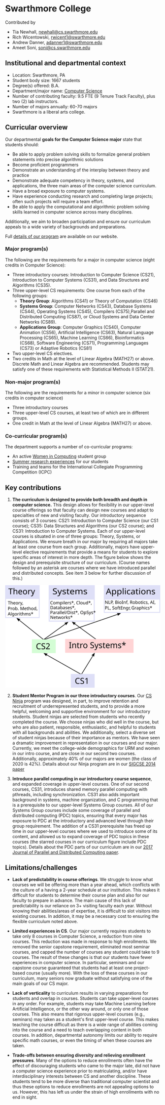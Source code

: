 # Swarthmore College
Contributed by
- Tia Newhall, newhall@cs.swarthmore.edu
- Rich Wicentowski, rwicent1@swarthmore.edu
- Andrew Danner, adanner1@swarthmore.edu
- Ameet Soni, soni@cs.swarthmore.edu


## Institutional and departmental context
- Location: Swarthmore, PA
- Student body size: 1667 students
- Degree(s) offered: B.A.
- Department/major name: [Computer Science](https://cs.swarthmore.edu)
- Number of contributing faculty: 9.5 FTE (9 Tenure Track Faculty), plus two (2) lab instructors.
- Number of majors annually: 60-70 majors
- Swarthmore is a liberal arts college.

## Curricular overview

Our departmental **goals for the Computer Science major** state that students should:

* Be able to apply problem solving skills to formalize general problem statements into precise algorithmic solutions
* Become proficient programmers
* Demonstrate an understanding of the interplay between theory and practice
* Demonstrate adequate competency in theory, systems, and applications, the three main areas of the computer science curriculum.
* Have a broad exposure to computer systems.
* Have experience conducting research and completing large projects; often such projects will require a team effort.
* Be able to apply the computational and algorithmic problem solving skills learned in computer science across many disciplines.

Additionally, we aim to broaden participation and ensure our curriculum appeals to a wide variety of backgrounds and preparations.

Full [details of our program](https://www.swarthmore.edu/computer-science/honors-majors-and-minors) are
available on our website.

### Major program(s)

The following are the requirements for a major in computer science (eight credits in Computer Science):

* Three introductory courses: Introduction to Computer Science (CS21), Introduction to Computer Systems (CS31), and Data Structures and Algorithms (CS35).
* Three upper-level CS requirements: One course from each of the following groups:
  - **Theory Group**: Algorithms (CS41) or Theory of Computation (CS46)
  - **Systems Group**: Computer Networks (CS43), Database Systems (CS44), Operating Systems (CS45), Compilers (CS75),Parallel and Distributed Computing (CS87), or Cloud Systems and Data Center Networks (CS89).
  - **Applications Group**: Computer Graphics (CS40), Computer Animation (CS56), Artificial Intelligence (CS63),  Natural Language Processing (CS65),  Machine Learning (CS66),  Bioinformatics (CS68), Software Engineering (CS71), Programming Languages (CS73) or Adaptive Robotics (CS81)
* Two upper-level CS electives.  
* Two credits in Math at the level of Linear Algebra (MATH27) or above. Discrete Math and Linear Algebra are recommended. Students may satisfy one of these requirements with Statistical Methods II (STAT21).

### Non-major program(s)

The following are the requirements for a minor in computer science (six credits in computer science)

* Three introductory courses
* Three upper-level CS courses, at least two of which are in different groups.
* One credit in Math at the level of Linear Algebra (MATH27) or above.

### Co-curricular program(s)

The department supports a number of co-curricular programs:

* An active [Women in Computing](https://www.cs.swarthmore.edu/wics/) student group
* [Summer research experiences](https://www.swarthmore.edu/computer-science/summer-research) for our students
* Training and teams for the International Collegiate Programming Competition (ICPC)

## Key contributions

1. **The curriculum is designed to provide both breadth and depth in computer science.** This design allows for flexibility in our upper-level course offerings so that faculty can design new courses and adapt to specialties of new and visiting faculty. Our introductory sequence consists of 3 courses:  CS21: Introduction to Computer
Science (our CS1 course); CS35: Data Structures and Algorithms (our CS2 course); and CS31: Introduction to Computer Systems. Each of our upper-level courses is situated in one of three groups: Theory, Systems, or Applications.  We ensure breath in our major by requiring all majors take at least one course from each group.  Additionally, majors have upper-level elective requirements that provide a means for students to explore specific areas of interest in more depth. The figure below shows the design and prerequisite structure of our curriculum. (Course names followed by an asterisk are courses where we have introduced parallel and distributed concepts. See item 3 below for further discussion of this.)

![figure of our curriculum with groups and requirements](currfig.svg)

2. **Student Mentor Program in our three introductory courses**.  Our
  [CS Ninja](https://www.swarthmore.edu/computer-science/ninjas) program
was designed, in part, to improve retention and recruitment of underrepresented
students, and to provide a more helpful, welcoming and supportive environment
for our introductory students. Student ninjas are selected from students who
recently completed the course.  We choose ninjas who did well in the course,
but who are also patient, responsible, enthusiastic, and helpful to students with all backgrounds and abilities.  We additionally, select a diverse set of
student ninjas because of their importance as mentors.  We have seen a
dramatic improvement in representation in our courses and our major.
Currently, we meet the college-wide demographics for URM and women in our intro course, and are close in our second two courses.  Additionally, approximately 40% of our majors are women (the class of 2020 is 42%).  Details about our Ninja program are in our [SIGCSE 2014 paper](https://dl.acm.org/doi/10.1145/2538862.2538923)

3. **Introduce parallel computing in our introductory course sequence**,
  and expanded coverage in upper-level courses.
  One of our second courses, CS31, introduces shared memory parallel computing
  with pthreads, including synchronization.  CS31 also adds important
  background in systems, machine organization, and C programming that
  is a prerequisite to our upper-level Systems Group courses. All of our Systems Group courses include some coverage of parallel and
  distributed computing (PDC) topics, ensuring that every major has
  exposure to PDC at the introductory and advanced level through their
  group requirement.  The addition
  of a CS31 prerequisite has freed up time in our upper-level courses
  where we used to introduce some of its content, and allowed us to expand
  coverage of PDC topics in these courses (the starred courses in our
  curriculum figure include PDC topics).  Details about the PDC parts of
  our curriculum are in our [2017 Journal of Parallel and Distributed
  Computing paper](https://www.sciencedirect.com/science/article/pii/S0743731517300114).  

## Limitations/challenges

* **Lack of predictability in course offerings**.  We struggle to know what courses we will be offering more than a year ahead, which conflicts with the culture of a having a 2-year schedule at our institution.  This makes it difficult for students to determine their course plan and also for our faculty to prepare in advance.  The main cause of this lack of predictability is our reliance on 3+ visiting faculty each year.  Without knowing their abilities/areas of expertise, it is difficult to slot visitors into existing courses.   In addition, it may be a necessary cost to ensuring the flexible curriculum noted above.  

* **Limited experiences in CS**.  Our major currently requires students to take only 8 courses in Computer Science, a reduction from nine courses.  This reduction was made in response to high enrollments.  We removed the senior capstone requirement, eliminated most seminar courses, and capped the number of courses any student could take to 9 courses.  The result of these changes is that our students have fewer experiences in computer science.  In particular, seminars and our capstone course guaranteed that students had at least one project-based course (usually more). With the loss of these courses in our curriculum, many seniors now graduate without satisfying one of the main goals of our CS major. 

* **Lack of verticality** to curriculum results in varying preparations for students and overlap in courses. Students can take upper-level courses in any order.  For example, students may take Machine Learning before Artificial Intelligence, or the other way around, or only one of those courses.  This also means that rigorous upper-level courses (e.g., seminars) may taken as a student's first upper-level course.  This makes teaching the course difficult as there is a wide range of abilities coming into the course and a need to teach overlapping content in both courses.  In addition, departmental autonomy limits our ability to require specific math courses, or even the timing of when these courses are taken.

* **Trade-offs between ensuring diversity and relieving enrollment pressures**.  Many of the options to reduce enrollments often have the effect of discouraging students who came to the major late, did not have a computer science experience prior to matriculating, and/or have interdisciplinary interests between CS and another discipline.  These students tend to be more diverse than traditional computer scientist and thus these options to reduce enrollments are not appealing options to us.  However, this has left us under the strain of high enrollments with no end in sight.  
